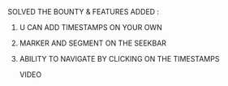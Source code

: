 SOLVED THE BOUNTY & FEATURES ADDED :
1. U CAN ADD TIMESTAMPS ON YOUR OWN
2. MARKER AND SEGMENT ON THE SEEKBAR
3. ABILITY TO NAVIGATE BY CLICKING ON THE TIMESTAMPS

   VIDEO
   
